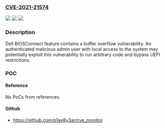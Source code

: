 ### [CVE-2021-21574](https://cve.mitre.org/cgi-bin/cvename.cgi?name=CVE-2021-21574)
![](https://img.shields.io/static/v1?label=Product&message=BIOSConnect&color=blue)
![](https://img.shields.io/static/v1?label=Version&message=%3C%20Gen%2011%2C%20Gen%2010%20&color=brighgreen)
![](https://img.shields.io/static/v1?label=Vulnerability&message=CWE-121%3A%20Stack-based%20Buffer%20Overflow&color=brighgreen)

### Description

Dell BIOSConnect feature contains a buffer overflow vulnerability. An authenticated malicious admin user with local access to the system may potentially exploit this vulnerability to run arbitrary code and bypass UEFI restrictions.

### POC

#### Reference
No PoCs from references.

#### Github
- https://github.com/p1ay8y3ar/cve_monitor

